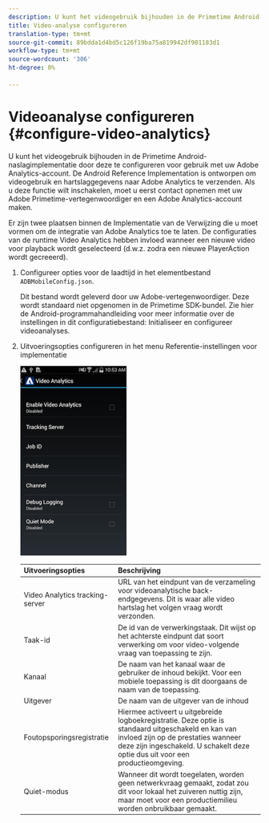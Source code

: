 ```yaml
---
description: U kunt het videogebruik bijhouden in de Primetime Android-naslagimplementatie door deze te configureren voor gebruik met uw Adobe Analytics-account.
title: Video-analyse configureren
translation-type: tm+mt
source-git-commit: 89bdda1d4bd5c126f19ba75a819942df901183d1
workflow-type: tm+mt
source-wordcount: '306'
ht-degree: 0%

---
```



# Videoanalyse configureren {#configure-video-analytics}

U kunt het videogebruik bijhouden in de Primetime Android-naslagimplementatie door deze te configureren voor gebruik met uw Adobe Analytics-account. De Android Reference Implementation is ontworpen om videogebruik en hartslaggegevens naar Adobe Analytics te verzenden. Als u deze functie wilt inschakelen, moet u eerst contact opnemen met uw Adobe Primetime-vertegenwoordiger en een Adobe Analytics-account maken.

Er zijn twee plaatsen binnen de Implementatie van de Verwijzing die u moet vormen om de integratie van Adobe Analytics toe te laten. De configuraties van de runtime Video Analytics hebben invloed wanneer een nieuwe video voor playback wordt geselecteerd (d.w.z. zodra een nieuwe PlayerAction wordt gecreeerd).

1. Configureer opties voor de laadtijd in het elementbestand `ADBMobileConfig.json`.

   Dit bestand wordt geleverd door uw Adobe-vertegenwoordiger. Deze wordt standaard niet opgenomen in de Primetime SDK-bundel. Zie hier de Android-programmahandleiding voor meer informatie over de instellingen in dit configuratiebestand: Initialiseer en configureer videoanalyses.
1. Uitvoeringsopties configureren in het menu Referentie-instellingen voor implementatie

   ![](assets/img_psdk_ref_impl_va-settings-menu.png)

   | Uitvoeringsopties | Beschrijving |
   |---|---|
   | Video Analytics tracking-server | URL van het eindpunt van de verzameling voor videoanalytische back-endgegevens. Dit is waar alle video hartslag het volgen vraag wordt verzonden. |
   | Taak-id | De id van de verwerkingstaak. Dit wijst op het achterste eindpunt dat soort verwerking om voor video-volgende vraag van toepassing te zijn. |
   | Kanaal | De naam van het kanaal waar de gebruiker de inhoud bekijkt. Voor een mobiele toepassing is dit doorgaans de naam van de toepassing. |
   | Uitgever | De naam van de uitgever van de inhoud |
   | Foutopsporingsregistratie | Hiermee activeert u uitgebreide logboekregistratie. Deze optie is standaard uitgeschakeld en kan van invloed zijn op de prestaties wanneer deze zijn ingeschakeld. U schakelt deze optie dus uit voor een productieomgeving. |
   | Quiet-modus | Wanneer dit wordt toegelaten, worden geen netwerkvraag gemaakt, zodat zou dit voor lokaal het zuiveren nuttig zijn, maar moet voor een productiemilieu worden onbruikbaar gemaakt. |